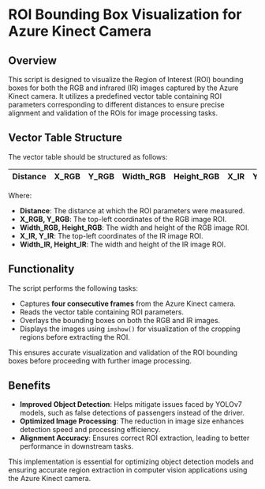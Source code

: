 # ROI Bounding Box Visualization for Azure Kinect Camera

## Overview
This script is designed to visualize the Region of Interest (ROI) bounding boxes for both the RGB and infrared (IR) images captured by the Azure Kinect camera. It utilizes a predefined vector table containing ROI parameters corresponding to different distances to ensure precise alignment and validation of the ROIs for image processing tasks.

## Vector Table Structure
The vector table should be structured as follows:

| Distance | X_RGB | Y_RGB | Width_RGB | Height_RGB | X_IR | Y_IR | Width_IR | Height_IR |
|----------|-------|-------|-----------|------------|------|------|----------|-----------|

Where:
- **Distance**: The distance at which the ROI parameters were measured.
- **X_RGB, Y_RGB**: The top-left coordinates of the RGB image ROI.
- **Width_RGB, Height_RGB**: The width and height of the RGB image ROI.
- **X_IR, Y_IR**: The top-left coordinates of the IR image ROI.
- **Width_IR, Height_IR**: The width and height of the IR image ROI.

## Functionality
The script performs the following tasks:
- Captures **four consecutive frames** from the Azure Kinect camera.
- Reads the vector table containing ROI parameters.
- Overlays the bounding boxes on both the RGB and IR images.
- Displays the images using `imshow()` for visualization of the cropping regions before extracting the ROI.

This ensures accurate visualization and validation of the ROI bounding boxes before proceeding with further image processing.

## Benefits
- **Improved Object Detection**: Helps mitigate issues faced by YOLOv7 models, such as false detections of passengers instead of the driver.
- **Optimized Image Processing**: The reduction in image size enhances detection speed and processing efficiency.
- **Alignment Accuracy**: Ensures correct ROI extraction, leading to better performance in downstream tasks.

This implementation is essential for optimizing object detection models and ensuring accurate region extraction in computer vision applications using the Azure Kinect camera.

